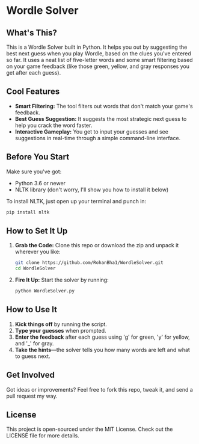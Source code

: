 # Wordle Solver

## What's This?
This is a Wordle Solver built in Python. It helps you out by suggesting the best next guess when you play Wordle, based on the clues you've entered so far. It uses a neat list of five-letter words and some smart filtering based on your game feedback (like those green, yellow, and gray responses you get after each guess).

## Cool Features
- **Smart Filtering:** The tool filters out words that don't match your game's feedback.
- **Best Guess Suggestion:** It suggests the most strategic next guess to help you crack the word faster.
- **Interactive Gameplay:** You get to input your guesses and see suggestions in real-time through a simple command-line interface.

## Before You Start
Make sure you've got:
- Python 3.6 or newer
- NLTK library (don't worry, I'll show you how to install it below)

To install NLTK, just open up your terminal and punch in:
```bash
pip install nltk
```
## How to Set It Up
1. **Grab the Code:**
   Clone this repo or download the zip and unpack it wherever you like:
   ```bash
   git clone https://github.com/RohanBha1/WordleSolver.git
   cd WordleSolver
   ```
2. **Fire It Up:**
   Start the solver by running:
   ```bash
   python WordleSolver.py
   ```

## How to Use It
1. **Kick things off** by running the script.
2. **Type your guesses** when prompted.
3. **Enter the feedback** after each guess using 'g' for green, 'y' for yellow, and '_' for gray.
4. **Take the hints**—the solver tells you how many words are left and what to guess next.

## Get Involved
Got ideas or improvements? Feel free to fork this repo, tweak it, and send a pull request my way.

## License
This project is open-sourced under the MIT License. Check out the LICENSE file for more details.

